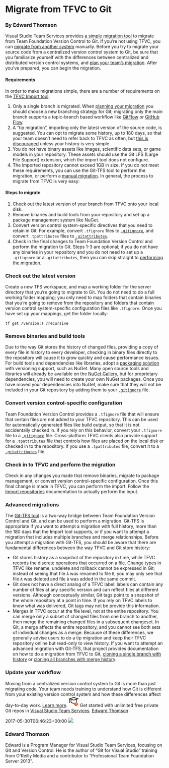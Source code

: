# Migrate from TFVC to Git
### By Edward Thomson
Visual Studio Team Services provides [a simple migration tool](/docs/git/import-from-tfvc) to migrate from Team Foundation
Version Control to Git. If you’re not using TFVC, you can [migrate from another system](migrate-other-systems-to-git.md)
manually.
Before you try to migrate your source code from a centralized version
control system to Git, be sure that you familiarize yourself with the
differences between centralized and distributed version control systems,
and [plan your team’s migration](centralized-to-git.md).
After you’ve prepared, you can begin the migration.
#### Requirements
In order to make migrations simple, there are a number of requirements
on the [TFVC Import tool](/docs/git/import-from-tfvc):
1.  Only a single branch is migrated. When [planning your
    migration](centralized-to-git) you should choose a new branching
    strategy for Git; migrating only the main branch supports a
    topic-branch based workflow like
    [GitFlow](http://nvie.com/posts/a-successful-git-branching-model/)
    or [GitHub Flow](https://guides.github.com/introduction/flow/index.html).
2.  A “tip migration”, importing only the latest version of the source
    code, is suggested. You can opt to migrate some history, up to 180
    days, so that your team doesn’t need to refer back to TFVC as often,
    but [this is discouraged](centralized-to-git.md) unless your history is
    very simple.
3.  You do not have binary assets like images, scientific data sets, or
    game models in your repository. These assets should use the Git LFS
    (Large File Support) extension, which the import tool does not
    configure.
4.  The imported repository cannot exceed 1GB in size.
If you do not meet these requirements, you can use the Git-TFS tool to
perform the migration, or perform a [manual
migration](migrate-other-systems-to-git.md).
In general, the process to migrate from TFVC is very easy:
#### Steps to migrate
1.  Check out the latest version of your branch from TFVC onto your
    local disk.
2.  Remove binaries and build tools from your repository and set up a
    package management system like NuGet.
3.  Convert version control system-specific directives that you need to
    retain in Git. For example, convert `.tfignore` files to
    [`.gitignore`](https://git-scm.com/docs/gitignore), and convert
    `.tpattributes` files to
    [`.gitattributes`](https://git-scm.com/docs/gitattributes).
4.  Check in the final changes to Team Foundation Version Control and
    perform the migration to Git.
Steps 1-3 are optional; if you do not have any binaries in your
repository and you do not need to set up a `.gitignore` or a
`.gitattributes`, then you can skip straight to [performing the migration](/docs/git/import-from-tfvc).
### Check out the latest version
Create a new TFS workspace, and map a working folder for the server
directory that you’re going to migrate to Git. You do not need to do a
full working folder mapping; you only need to map folders that contain
binaries that you’re going to remove from the repository and folders
that contain version control system-specific configuration files like
`.tfignore`.
Once you have set up your mappings, get the folder locally:
``` prettyprint
tf get /version:T /recursive
```
### Remove binaries and build tools
Due to the way Git stores the history of changed files, providing a copy
of every file in history to every developer, checking in binary files
directly to the repository will cause it to grow quickly and cause
performance issues.
For build tools and dependencies like libraries, adopt a [packaging solution](/docs/package/overview) with versioning support, such as
NuGet. Many open source tools and libraries will already be available on
the [NuGet Gallery](http://www.nuget.org/), but for proprietary
dependencies, you will need to create your own NuGet packages.
Once you have moved your dependencies into NuGet, make sure that they
will not be included in your Git repository by adding them to your
[`.gitignore`](/docs/git/tutorial/ignore-files) file.
### Convert version control-specific configuration
Team Foundation Version Control provides a `.tfignore` file that will
ensure that certain files are not added to your TFVC repository. This
can be used for automatically generated files like build output, so that
it is not accidentally checked in.
If you rely on this behavior, convert your `.tfignore` file to a
[`.gitignore`](/docs/git/tutorial/ignore-files) file.
Cross-platform TFVC clients also provide support for a `.tpattributes`
file that controls how files are placed on the local disk or checked in
to the repository. If you use a `.tpattributes` file, convert it to a
[`.gitattributes`](https://git-scm.com/docs/gitattributes) file.
### Check in to TFVC and perform the migration
Check in any changes you made that remove binaries, migrate to package
management, or convert version control-specific configuration. Once this
final change is made in TFVC, you can perform the import.
Follow the [Import repositories](/docs/git/import-from-tfvc)
documentation to actually perform the input.
### Advanced migrations
The [Git-TFS tool](https://github.com/git-tfs/git-tfs) is a two-way
bridge between Team Foundation Version Control and Git, and can be used
to perform a migration. Git-TFS is appropriate if you want to attempt a
migration with full history, more than the 180 days that the Import tool
supports, or if you want to attempt a migration that includes multiple
branches and merge relationships.
Before you attempt a migration with Git-TFS, you should be aware that
there are fundamental differences between the way TFVC and Git store
history:
  - Git stores history as a snapshot of the repository in time, while
    TFVC records the discrete operations that occurred on a file. Change
    types in TFVC like rename, undelete and rollback cannot be expressed
    in Git; instead of seeing that file `A` was renamed to file `B`, you
    may only see that file `A` was deleted and file `B` was added in the
    same commit.
  - Git does not have a direct analog of a TFVC label: labels can
    contain any number of files at any specific version and can reflect
    files at different versions. Although conceptually similar, Git tags
    point to a snapshot of the whole repository at a point in time. If
    you rely on TFVC labels to know what was delivered, Git tags may not
    be provide this information.
  - Merges in TFVC occur at the file level, not at the entire
    repository. You can merge only a subset of changed files from one
    branch to another, then merge the remaining changed files in a
    subsequent changeset. In Git, a merge affects the entire repository,
    and you cannot see both sets of individual changes as a merge.
Because of these differences, we generally advise users to do a tip
migration and keep their TFVC repository online but read-only to view
history.
If you want to attempt an advanced migration with Git-TFS, that project
provides documentation on how to do a migration from TFVC to Git,
[cloning a single branch with
history](https://github.com/git-tfs/git-tfs/blob/master/doc/usecases/manage_tfs_branches.md#clone-all-history)
or [cloning all branches with merge
history](https://github.com/git-tfs/git-tfs/blob/master/doc/usecases/manage_tfs_branches.md#clone-all-history).
### Update your workflow
Moving from a centralized version control system to Git is more than
just migrating code. Your team needs training to understand how Git is
different from your existing version control system and how these
differences affect day-to-day work. [Learn
more](centralized-to-git.md).
![](_img/LearnGIT_32x.png) Get
started with unlimited free private Git repos in [Visual Studio Team
Services](https://www.visualstudio.com/team-services/git/).
  [Edward
Thomson](https://www.visualstudio.com/author/ethomson/ "Posts by Edward Thomson")
  
2017-05-30T06:46:23+00:00
![](https://secure.gravatar.com/avatar/1bd10d2eb4ea34a361c566f8ca396202?s=130&d=mm&r=g)
### Edward Thomson
Edward is a Program Manager for Visual Studio Team Services, focusing on
Git and Version Control. He is the author of “Git for Visual Studio”
training from O’Reilly Media and a contributor to “Professional Team
Foundation Server 2013”.